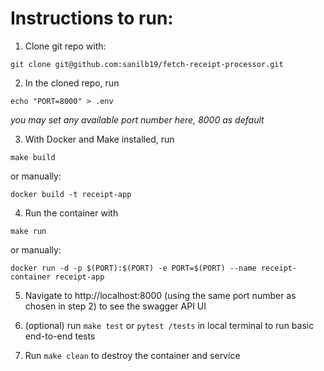 # Instructions to run:

1. Clone git repo with:
```
git clone git@github.com:sanilb19/fetch-receipt-processor.git
```



2. In the cloned repo, run
```
echo "PORT=8000" > .env
```
_you may set any available port number here, 8000 as default_



3. With Docker and Make installed, run 
```
make build
```
or manually:

```
docker build -t receipt-app
```




4. Run the container with
```
make run
```
or manually:
```
docker run -d -p $(PORT):$(PORT) -e PORT=$(PORT) --name receipt-container receipt-app
```



5. Navigate to http://localhost:8000 (using the same port number as chosen in step 2) to see the swagger API UI

  

6. (optional) run ```make test``` or ```pytest /tests``` in local terminal to run basic end-to-end tests

7. Run ``` make clean ``` to destroy the container and service





